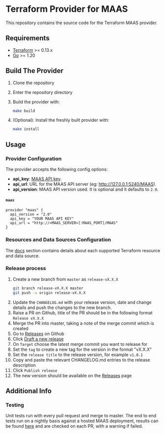 # Terraform Provider for MAAS

This repository contains the source code for the Terraform MAAS provider.

## Requirements

- [Terraform](https://www.terraform.io/downloads.html) >= 0.13.x
- [Go](https://golang.org/doc/install) >= 1.20

## Build The Provider

1. Clone the repository
1. Enter the repository directory
1. Build the provider with:

    ```sh
    make build
    ```

1. (Optional): Install the freshly built provider with:

    ```sh
    make install
    ```

## Usage

### Provider Configuration

The provider accepts the following config options:

- **api_key**: [MAAS API key](https://maas.io/docs/snap/3.0/cli/maas-cli#heading--log-in-required).
- **api_url**: URL for the MAAS API server (eg: <http://127.0.0.1:5240/MAAS>).
- **api_version**: MAAS API version used. It is optional and it defaults to `2.0`.

#### `maas`

```hcl
provider "maas" {
  api_version = "2.0"
  api_key = "YOUR MAAS API KEY"
  api_url = "http://<MAAS_SERVER>[:MAAS_PORT]/MAAS"
}
```

### Resources and Data Sources Configuration

The [docs](/docs) section contains details about each supported Terraform resource and data source.

### Release process

1. Create a new branch from `master` as `release-vX.X.X`
   ```bash
   git branch release-vX.X.X master
   git push -u origin release-vX.X.X
   ```
2. Update the `CHANGELOG.md` with your release version, date and change details and push the changes to the new branch. 
3. Raise a PR on Github, title of the PR should be in the following format
   `Release vX.X.X`
4. Merge the PR into master, taking a note of the merge commit which is created
5. Go to [Releases](https://github.com/maas/terraform-provider-maas/releases) on Github
6. Click [Draft a new release](https://github.com/maas/terraform-provider-maas/releases/new)
7. On `Target` choose the latest merge commit you want to release for
8. Set the `tag` to create a new tag for the version in the format "vX.X.X"
9. Set the `release title` to the release version, for example `v1.0.1`
10. Copy and paste the relevant CHANGELOG.md entries to the release description
11. Click `Publish release`
12. The new version should be available on the [Releases](https://github.com/maas/terraform-provider-maas/releases) page

## Additional Info

### Testing

Unit tests run with every pull request and merge to master. The end to end tests run on a nightly basis against a hosted MAAS deployment, results can be found [here](https://raw.githubusercontent.com/maas/maas-terraform-e2e-tests/main/results.json?token=GHSAT0AAAAAAB3FX6R5C67Q4LH7ADOO5O3IY4ODCNA) and are checked on each PR, with a warning if failed.   
